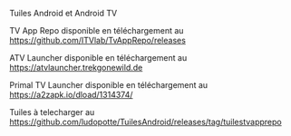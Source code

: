 Tuiles Android et Android TV

TV App Repo disponible en téléchargement au https://github.com/ITVlab/TvAppRepo/releases

ATV Launcher disponible en téléchargement au https://atvlauncher.trekgonewild.de

Primal TV Launcher disponible en téléchargement au https://a2zapk.io/dload/1314374/

Tuiles à telecharger au https://github.com/ludopotte/TuilesAndroid/releases/tag/tuilestvapprepo





